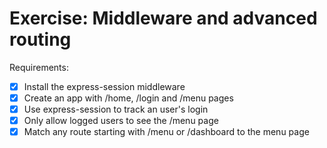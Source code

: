 # Exercise: Middleware and advanced routing

Requirements:

- [x] Install the express-session middleware
- [x] Create an app with /home, /login and /menu pages
- [x] Use express-session to track an user's login
- [x] Only allow logged users to see the /menu page
- [x] Match any route starting with /menu or /dashboard to the menu page